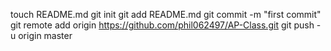 touch README.md
git init
git add README.md
git commit -m "first commit"
git remote add origin https://github.com/phil062497/AP-Class.git
git push -u origin master
